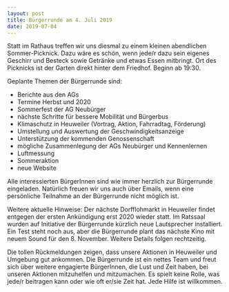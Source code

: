 ```yaml
---
layout: post
title: Bürgerrunde am 4. Juli 2019
date: 2019-07-04
---
```


Statt im Rathaus treffen wir uns diesmal zu einem kleinen abendlichen Sommer-Picknick. Dazu wäre es schön, wenn jede/r dazu sein eigenes Geschirr und Besteck sowie Getränke und etwas Essen mitbringt. Ort des Picknicks ist der Garten direkt hinter dem Friedhof. Beginn ab 19:30.

Geplante Themen der Bürgerrunde sind:

* Berichte aus den AGs
* Termine Herbst und 2020
* Sommerfest der AG Neubürger
* nächste Schritte für bessere Mobilität und Bürgerbus
* Klimaschutz in Heuweiler (Vortrag, Aktion, Fahrradtag, Förderung)
* Umstellung und Auswertung der Geschwindigkeitsanzeige
* Unterstützung der kommenden Genossenschaft
* mögliche Zusammenlegung der AGs Neubürger und Kennenlernen
* Luftmessung
* Sommeraktion
* neue Website

Alle interessierten BürgerInnen sind wie immer herzlich zur Bürgerrunde eingeladen. Natürlich freuen wir uns auch über Emails, wenn eine persönliche Teilnahme an der Bürgerrunde nicht möglich ist.

Weitere aktuelle Hinweise: Der nächste Dorfflohmarkt in Heuweiler findet entgegen der ersten Ankündigung erst 2020 wieder statt.
Im Ratssaal wurden auf Initiative der Bürgerrunde kürzlich neue Lautsprecher installiert. Ein Test steht noch aus, aber die Bürgerrunde plant das nächste Kino mit neuem Sound für den 8. November. Weitere Details folgen rechtzeitig.

Die tollen Rückmeldungen zeigen, dass unsere Aktionen in Heuweiler und Umgebung gut ankommen. Die Bürgerrunde ist ein nettes Team und freut sich über weitere engagierte BürgerInnen, die Lust und Zeit haben, bei unseren Aktionen mitzuhelfen und mitzumachen. Es spielt keine Rolle, was jede/r beitragen kann oder wie oft er/sie Zeit hat. Jede Hilfe ist willkommen.
